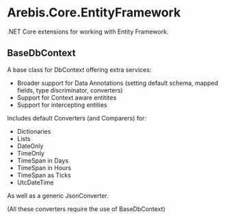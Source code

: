Arebis.Core.EntityFramework
===========================

.NET Core extensions for working with Entity Framework.


BaseDbContext<T>
----------------

A base class for DbContext offering extra services:

- Broader support for Data Annotations (setting default schema, mapped fields, type discriminator, converters)
- Support for Context aware entitites
- Support for intercepting entities

Includes default Converters (and Comparers) for:

- Dictionaries
- Lists
- DateOnly
- TimeOnly
- TimeSpan in Days
- TimeSpan in Hours
- TimeSpan as Ticks
- UtcDateTime

As well as a generic JsonConverter.

(All these converters require the use of BaseDbContext<T>)